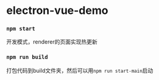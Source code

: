 # electron-vue-demo

### `npm start`
开发模式，renderer的页面实现热更新

### `npm run build`
打包代码到build文件夹，然后可以用`npm run start-main`启动